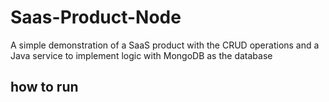 # Saas-Product-Node
A simple demonstration of a SaaS product with the CRUD operations and a Java service to implement logic with MongoDB as the database
## how to run
